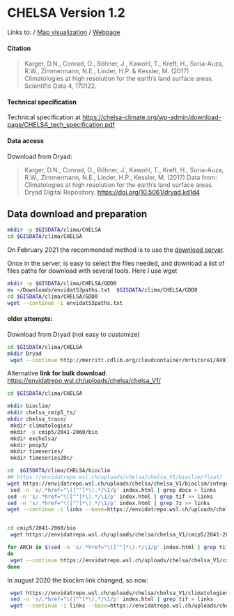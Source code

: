 # CHELSA Version 1.2

Links to:
/ [Map visualization]()
/ [Webpage](http://chelsa-climate.org/)


#### Citation
> Karger, D.N., Conrad, O., Böhner, J., Kawohl, T., Kreft, H., Soria-Auza, R.W., Zimmermann, N.E., Linder, H.P. & Kessler, M. (2017) Climatologies at high resolution for the earth’s land surface areas. Scientific Data 4, 170122.

#### Technical specification

Technical specification at https://chelsa-climate.org/wp-admin/download-page/CHELSA_tech_specification.pdf

#### Data access

Download from Dryad:
> Karger, D.N., Conrad, O., Böhner, J., Kawohl, T., Kreft, H., Soria-Auza, R.W., Zimmermann, N.E., Linder, H.P., Kessler, M. (2017) Data from: Climatologies at high resolution for the earth’s land surface areas. Dryad Digital Repository. https://doi.org/10.5061/dryad.kd1d4

## Data download and preparation

```bash
mkdir -p $GISDATA/clima/CHELSA
cd $GISDATA/clima/CHELSA

```

On February 2021 the recommended method is to use the [download server](https://envicloud.wsl.ch/#/?prefix=chelsa%2Fchelsa_V1).

Once in the server, is easy to select the files needed, and download a list of files paths for download with several tools. Here I use wget

```bash
mkdir -p $GISDATA/clima/CHELSA/GDD0
mv ~/Downloads/envidatS3paths.txt  $GISDATA/clima/CHELSA/GDD0
cd $GISDATA/clima/CHELSA/GDD0
wget --continue -i envidatS3paths.txt
```


#### older attempts:

Download from Dryad (not easy to customize)
```bash
cd $GISDATA/clima/CHELSA
mkdir Dryad
 wget --continue http://merritt.cdlib.org/cloudcontainer/mrtstore1/849117839.tar.gz

```

Alternative **link for bulk download**: https://envidatrepo.wsl.ch/uploads/chelsa/chelsa_V1/

```sh
cd $GISDATA/clima/CHELSA

mkdir bioclim/
mkdir chelsa_cmip5_ts/
mkdir chelsa_trace/
￼mkdir climatologies/
￼mkdir -p cmip5/2041-2060/bio
￼mkdir exchelsa/
￼mkdir pmip3/
￼mkdir timeseries/
￼mkdir timeseries20c/

cd  $GISDATA/clima/CHELSA/bioclim
## https://envidatrepo.wsl.ch/uploads/chelsa/chelsa_V1/bioclim/float/
wget https://envidatrepo.wsl.ch/uploads/chelsa/chelsa_V1/bioclim/integer/
￼sed -n 's/.*href="\([^"]*\).*/\1/p' index.html | grep docx > links
sed -n 's/.*href="\([^"]*\).*/\1/p' index.html | grep tif >> links
sed -n 's/.*href="\([^"]*\).*/\1/p' index.html | grep 7z >> links
wget --continue -i links --base=https://envidatrepo.wsl.ch/uploads/chelsa/chelsa_V1/bioclim/integer/


cd cmip5/2041-2060/bio
 wget https://envidatrepo.wsl.ch/uploads/chelsa/chelsa_V1/cmip5/2041-2060/bio/

for ARCH in $(sed -n 's/.*href="\([^"]*\).*/\1/p' index.html | grep tif)
do
 wget --continue https://envidatrepo.wsl.ch/uploads/chelsa/chelsa_V1/cmip5/2041-2060/bio/${ARCH}
done

```

In august 2020 the bioclim link changed, so now:

```sh
 wget https://envidatrepo.wsl.ch/uploads/chelsa/chelsa_V1/climatologies/bio/
 sed -n 's/.*href="\([^"]*\).*/\1/p' index.html | grep tif > links
 wget --continue -i links --base=https://envidatrepo.wsl.ch/uploads/chelsa/chelsa_V1/climatologies/bio/

```

